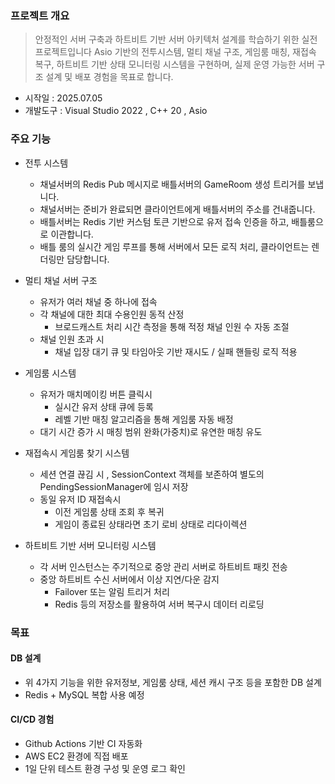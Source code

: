 ### 프로젝트 개요

> 안정적인 서버 구축과 하트비트 기반 서버 아키텍처 설계를 학습하기 위한 실전 프로젝트입니다
> Asio 기반의 전투시스템, 멀티 채널 구조, 게임룸 매칭, 재접속 복구, 하트비트 기반 상태 모니터링 시스템을 구현하며,
> 실제 운영 가능한 서버 구조 설계 및 배포 경험을 목표로 합니다.

- 시작일 : 2025.07.05
- 개발도구 : Visual Studio 2022 , C++ 20 , Asio


### 주요 기능
- 전투 시스템
  - 채널서버의 Redis Pub 메시지로 배틀서버의 GameRoom 생성 트리거를 보냅니다.
  - 채널서버는 준비가 완료되면 클라이언트에게 배틀서버의 주소를 건내줍니다.
  - 배틀서버는 Redis 기반 커스텀 토큰 기반으로 유저 접속 인증을 하고, 배틀룸으로 이관합니다.
  - 배틀 룸의 실시간 게임 루프를 통해 서버에서 모든 로직 처리, 클라이언트는 렌더링만 담당합니다.

- 멀티 채널 서버 구조
  - 유저가 여러 채널 중 하나에 접속
  - 각 채널에 대한 최대 수용인원 동적 산정
    - 브로드캐스트 처리 시간 측정을 통해 적정 채널 인원 수 자동 조절
  - 채널 인원 초과 시
    - 채널 입장 대기 큐 및 타임아웃 기반 재시도 / 실패 핸들링 로직 적용
      
- 게임룸 시스템
  - 유저가 매치메이킹 버튼 클릭시
    - 실시간 유저 상태 큐에 등록
    - 레벨 기반 매칭 알고리즘을 통해 게임룸 자동 배정
  - 대기 시간 증가 시 매칭 범위 완화(가중치)로 유연한 매칭 유도

- 재접속시 게임룸 찾기 시스템
  - 세션 연결 끊김 시 , SessionContext 객체를 보존하여 별도의 PendingSessionManager에 임시 저장
  - 동일 유저 ID 재접속시
    - 이전 게임룸 상태 조회 후 복귀
    - 게임이 종료된 상태라면 초기 로비 상태로 리다이렉션 

- 하트비트 기반 서버 모니터링 시스템
  - 각 서버 인스턴스는 주기적으로 중앙 관리 서버로 하트비트 패킷 전송
  - 중앙 하트비트 수신 서버에서 이상 지연/다운 감지
    - Failover 또는 알림 트리거 처리
    - Redis 등의 저장소를 활용하여 서버 복구시 데이터 리로딩


### 목표

#### DB 설계
- 위 4가지 기능을 위한 유저정보, 게임룸 상태, 세션 캐시 구조 등을 포함한 DB 설계
- Redis + MySQL 복합 사용 예정
    
#### CI/CD 경험
  - Github Actions 기반 CI 자동화
  - AWS EC2 환경에 직접 배포
  - 1일 단위 테스트 환경 구성 및 운영 로그 확인 
